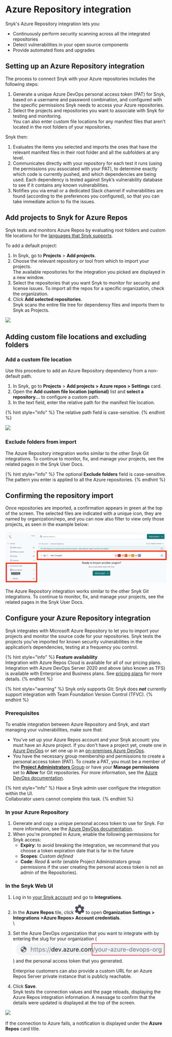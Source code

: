 # Azure Repository integration

Snyk's Azure Repository integration lets you:

* Continuously perform security scanning across all the integrated repositories
* Detect vulnerabilities in your open source components
* Provide automated fixes and upgrades

## Setting up an Azure Repository integration

The process to connect Snyk with your Azure repositories includes the following steps:

1. Generate a unique Azure DevOps personal access token (PAT) for Snyk, based on a username and password combination, and configured with the specific permissions Snyk needs to access your Azure repositories.
2. Select the projects and repositories you want to associate with Snyk for testing and monitoring.\
   You can also enter custom file locations for any manifest files that aren't located in the root folders of your repositories.

Snyk then:

1. Evaluates the items you selected and imports the ones that have the relevant manifest files in their root folder and all the subfolders at any level.
2. Communicates directly with your repository for each test it runs (using the permissions you associated with your PAT), to determine exactly which code is currently pushed, and which dependencies are being used. Each dependency is tested against Snyk’s vulnerability database to see if it contains any known vulnerabilities.
3. Notifies you via email or a dedicated Slack channel if vulnerabilities are found (according to the preferences you configured), so that you can take immediate action to fix the issues.

## Add projects to Snyk for Azure Repos

Snyk tests and monitors Azure Repos by evaluating root folders and custom file locations for the [languages that Snyk supports](https://docs.snyk.io/introducing-snyk/snyk-languages-and-integrations#supported-languages).

To add a default project:

1. In Snyk, go to **Projects** > **Add projects**.
2. Choose the relevant repository or tool from which to import your projects.\
   The available repositories for the integration you picked are displayed in a new window.
3. Select the repositories that you want Snyk to monitor for security and license issues. To import all the repos for a specific organization, check the organization.
4. Click **Add selected repositories**.\
   Snyk scans the entire file tree for dependency files and imports them to Snyk as Projects.

![](../../.gitbook/assets/uuid-cae3b5b8-6971-406c-3c00-91c9d1a570a2-en.png)

## Adding custom file locations and excluding folders

### Add a custom file location

Use this procedure to add an Azure Repository dependency from a non-default path.

1. In Snyk, go to **Projects** > **Add projects > Azure repos > Settings** card.
2. Open the **Add custom file location (optional)** list and **select a repository...** to configure a custom path.
3. In the text field, enter the relative path for the manifest file location.

{% hint style="info" %}
The relative path field is case-sensitive.
{% endhint %}

![](../../.gitbook/assets/azure\_custom\_repo-11aug2022.png)

### Exclude folders from import

The Azure Repository integration works similar to the other Snyk Git integrations. To continue to monitor, fix, and manage your projects, see the related pages in the Snyk User Docs.

{% hint style="info" %}
The optional **Exclude folders** field is case-sensitive. The pattern you enter is applied to all the Azure repositories.
{% endhint %}

## **Confirming the repository import**

Once repositories are imported, a confirmation appears in green at the top of the screen. The selected files are indicated with a unique icon, they are named by organization/repo, and you can now also filter to view only those projects, as seen in the example below:

![](<../../.gitbook/assets/image (37).png>)

The Azure Repository integration works similar to the other Snyk Git integrations. To continue to monitor, fix, and manage your projects, see the related pages in the Snyk User Docs.

## Configure your Azure Repository integration

Snyk integrates with Microsoft Azure Repository to let you to import your projects and monitor the source code for your repositories. Snyk tests the projects you’ve imported for known security vulnerabilities in the application’s dependencies, testing at a frequency you control.

{% hint style="info" %}
**Feature availability**\
Integration with Azure Repos Cloud is available for all of our pricing plans. Integration with Azure DevOps Server 2020 and above (also known as TFS) is available with Enterprise and Business plans. See [pricing plans](https://snyk.io/plans/) for more details.
{% endhint %}

{% hint style="warning" %}
Snyk only supports Git: Snyk does _**not**_ currently support integration with Team Foundation Version Control (TFVC).
{% endhint %}

### Prerequisites

To enable integration between Azure Repository and Snyk, and start managing your vulnerabilities, make sure that:

* You've set up your Azure Repos account and your Snyk account: you must have an Azure project. If you don't have a project yet, create one in [Azure DevOps](https://docs.microsoft.com/en-us/azure/devops/user-guide/sign-up-invite-teammates?view=azure-devops) or set one up in an [on-premises Azure DevOps](https://docs.microsoft.com/en-us/azure/devops/organizations/projects/create-project?view=azure-devops).
* You have the necessary group membership and permissions to create a personal access token (PAT). To create a PAT, you must be a member of the [**Project Administrators** Group](https://docs.microsoft.com/en-us/azure/devops/organizations/security/change-project-level-permissions?view=azure-devops) or have your **Manage permissions** set to **Allow** for Git repositories. For more information, see the [Azure DevOps documentation](https://docs.microsoft.com/en-us/azure/devops/repos/git/set-git-repository-permissions).

{% hint style="info" %}
Have a Snyk admin user configure the integration within the UI.\
Collaborator users cannot complete this task.
{% endhint %}

### **In your Azure Repository**

1. Generate and copy a unique personal access token to use for Snyk. For more information, see the [Azure DevOps documentation](https://docs.microsoft.com/en-us/azure/devops/organizations/accounts/use-personal-access-tokens-to-authenticate?view=azure-devops).
2. When you're prompted in Azure, enable the following permissions for Snyk access:
   * **Expiry**: to avoid breaking the integration, we recommend that you choose a token expiration date that is far in the future
   * **Scopes**: _Custom defined_
   * **Code**: _Read & write_ (enable Project Administrators group permissions if the user creating the personal access token is not an admin of the Repositories).

### In the Snyk Web UI

1. Log in to [your Snyk account](https://app.snyk.io) and go to **Integrations**.
2. In the **Azure Repos** tile, click <img src="../../.gitbook/assets/integration_settings_tile_cog-11aug2022.png" alt="" data-size="line"> to open **Organization Settings > Integrations >Azure Repos> Account credentials**.\
   <img src="../../.gitbook/assets/integrations -azure_repo_tile-11aug2022.png" alt="" data-size="original">\\
3.  Set the Azure DevOps organization that you want to integrate with by entering the slug for your organization (![](<../../.gitbook/assets/image (163) (1) (1) (1) (1) (1) (1) (1) (1) (1).png>)) and the personal access token that you generated.

    Enterprise customers can also provide a custom URL for an Azure Repos Server private instance that is publicly reachable.
4. Click **Save**.\
   Snyk tests the connection values and the page reloads, displaying the Azure Repos integration information. A message to confirm that the details were updated is displayed at the top of the screen.

![](../../.gitbook/assets/azure-updated\_14aug2022.png)

If the connection to Azure fails, a notification is displayed under the **Azure Repos** card title.\
<img src="../../.gitbook/assets/azure-no-connect_31july2022.png" alt="" data-size="original">

